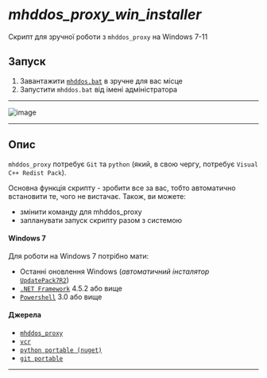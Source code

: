 # _mhddos_proxy_win_installer_
Скрипт для зручної роботи з `mhddos_proxy` на Windows 7-11
## Запуск
1. Завантажити [`mhddos.bat`](https://github.com/wvzxn/mhddos_proxy_win_installer/releases/download/release/mhddos.bat) в зручне для вас місце
2. Запустити `mhddos.bat` від імені адміністратора
___
![image](https://user-images.githubusercontent.com/87862400/175060595-4484fc98-1237-42f7-bddc-f817c3410995.png)
___
## Опис
`mhddos_proxy` потребує `Git` та `python` (який, в свою чергу, потребує `Visual C++ Redist Pack`).

Основна функція скрипту - зробити все за вас, тобто автоматично встановити те, чого не вистачає. Також, ви можете:
- змінити команду для mhddos_proxy
- запланувати запуск скрипту разом з системою

#### Windows 7
Для роботи на Windows 7 потрібно мати:
- Останні оновлення Windows (_автоматичний інсталятор_ [`UpdatePack7R2`](https://blog.simplix.info/updatepack7r2))
- [`.NET Framework`](https://www.microsoft.com/en-us/download/details.aspx?id=42642) 4.5.2 або вище
- [`Powershell`](https://www.microsoft.com/en-us/download/details.aspx?id=34595) 3.0 або вище

#### Джерела
- [`mhddos_proxy`](https://github.com/porthole-ascend-cinnamon/mhddos_proxy)
- [`vcr`](https://repack.me/software/systemreq/31-microsoft-visual-c-2005-2008-2010-2012-2013-2019-2022-redistributable-package.html)
- [`python portable (nuget)`](https://www.nuget.org/api/v2/package/python/3.8.10)
- [`git portable`](https://github.com/git-for-windows/git/)

___
